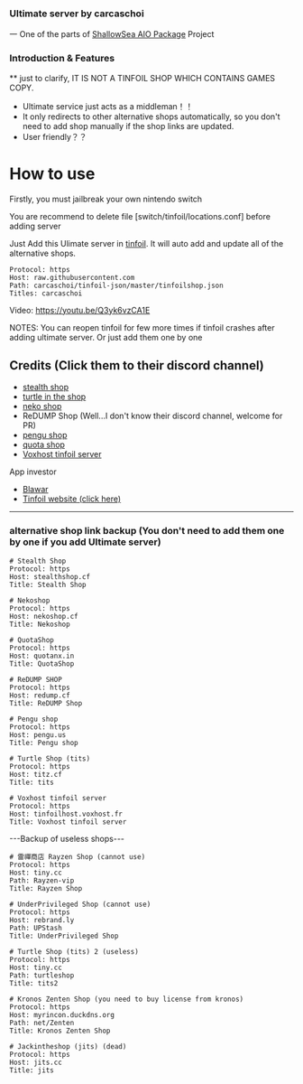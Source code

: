 ### Ultimate server by carcaschoi
一 One of the parts of [ShallowSea AIO Package](https://github.com/carcaschoi/ShallowSea) Project
### Introduction & Features
** just to clarify, IT IS NOT A TINFOIL SHOP WHICH CONTAINS GAMES COPY. 
* Ultimate service just acts as a middleman！！
* It only redirects to other alternative shops automatically, so you don't need to add shop manually if the shop links are updated.
* User friendly？？

# How to use
Firstly, you must jailbreak your own nintendo switch

You are recommend to delete file [switch/tinfoil/locations.conf] before adding server

Just Add this Ulimate server in [tinfoil](https://tinfoil.io). It will auto add and update all of the alternative shops.

```
Protocol: https
Host: raw.githubusercontent.com
Path: carcaschoi/tinfoil-json/master/tinfoilshop.json
Titles: carcaschoi
```
Video: https://youtu.be/Q3yk6vzCA1E

NOTES: You can reopen tinfoil for few more times if tinfoil crashes after adding ultimate server. Or just add them one by one

## Credits (Click them to their discord channel)
* [stealth shop](https://discord.gg/EZMAupDvWE)
* [turtle in the shop](https://discord.gg/QFXjFa3Jkh)
* [neko shop](https://discord.gg/pytKu48eMk)
* ReDUMP Shop (Well...I don't know their discord channel, welcome for PR)
* [pengu shop](https://discord.gg/VAadvt9KFH)
* [quota shop](https://discord.gg/kjvT5ah)
* [Voxhost tinfoil server](https://tinfoil.voxhost.fr/discord)

App investor
* [Blawar](https://github.com/blawar)
* [Tinfoil website (click here)](https://tinfoil.io)
---------------------------------------------
### alternative shop link backup (You don't need to add them one by one if you add Ultimate server)
```
# Stealth Shop
Protocol: https
Host: stealthshop.cf
Title: Stealth Shop
```
```
# Nekoshop
Protocol: https
Host: nekoshop.cf
Title: Nekoshop
```
```
# QuotaShop
Protocol: https
Host: quotanx.in
Title: QuotaShop
```
```
# ReDUMP SHOP
Protocol: https
Host: redump.cf
Title: ReDUMP Shop
```
```
# Pengu shop
Protocol: https
Host: pengu.us
Title: Pengu shop
```
```
# Turtle Shop (tits)
Protocol: https
Host: titz.cf
Title: tits
```
```
# Voxhost tinfoil server
Protocol: https
Host: tinfoilhost.voxhost.fr
Title: Voxhost tinfoil server
```

---Backup of useless shops---
```
# 雷禪商店 Rayzen Shop (cannot use)
Protocol: https
Host: tiny.cc
Path: Rayzen-vip
Title: Rayzen Shop
```
```
# UnderPrivileged Shop (cannot use)
Protocol: https
Host: rebrand.ly
Path: UPStash
Title: UnderPrivileged Shop
```
```
# Turtle Shop (tits) 2 (useless)
Protocol: https
Host: tiny.cc
Path: turtleshop
Title: tits2
```
```
# Kronos Zenten Shop (you need to buy license from kronos)
Protocol: https
Host: myrincon.duckdns.org
Path: net/Zenten
Title: Kronos Zenten Shop
```
```
# Jackintheshop (jits) (dead)
Protocol: https
Host: jits.cc
Title: jits
